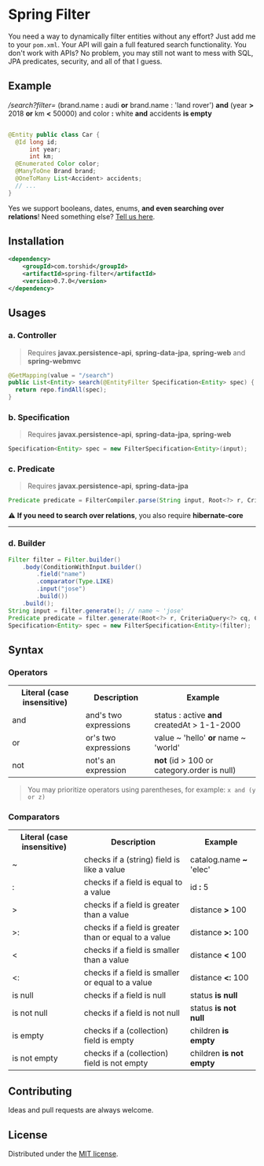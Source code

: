 # Spring Filter

You need a way to dynamically filter entities without any effort? Just add me to your `pom.xml`.
Your API will gain a full featured search functionality. You don't work with APIs? No problem, you may still not want to mess with SQL, JPA predicates, security, and all of that I guess.

## Example
*/search?filter=* (brand.name **:** audi **or** brand.name : 'land rover') **and** (year **>** 2018 **or** km **<** 50000) and color **:** white **and** accidents **is empty**

```java

@Entity public class Car {
  @Id long id;
      int year;
      int km;
  @Enumerated Color color;
  @ManyToOne Brand brand;
  @OneToMany List<Accident> accidents;
  // ...
}
```

Yes we support booleans, dates, enums, **and even searching over relations**! Need something else? [Tell us here](https://github.com/torshid/spring-filter/issues).



## Installation

```xml
<dependency>
    <groupId>com.torshid</groupId>
    <artifactId>spring-filter</artifactId>
    <version>0.7.0</version>
</dependency>
```

## Usages

### a. Controller
> Requires **javax.persistence-api**, **spring-data-jpa**, **spring-web** and **spring-webmvc**
```java
@GetMapping(value = "/search")
public List<Entity> search(@EntityFilter Specification<Entity> spec) {
  return repo.findAll(spec);
}
```

### b. Specification
> Requires **javax.persistence-api**, **spring-data-jpa**, **spring-web**
```java
Specification<Entity> spec = new FilterSpecification<Entity>(input);
```

### c. Predicate
> Requires **javax.persistence-api**, **spring-data-jpa**
```java
Predicate predicate = FilterCompiler.parse(String input, Root<?> r, CriteriaQuery<?> q, CriteriaBuilder cb);
```

:warning: **If you need to search over relations**, you also require **hibernate-core**

---

### d. Builder
```java
Filter filter = Filter.builder()
    .body(ConditionWithInput.builder()
        .field("name")
        .comparator(Type.LIKE)
        .input("jose")
        .build())
    .build();
String input = filter.generate(); // name ~ 'jose'
Predicate predicate = filter.generate(Root<?> r, CriteriaQuery<?> cq, CriteriaBuilder cb);
Specification<Entity> spec = new FilterSpecification<Entity>(filter);
```

## Syntax

### Operators
<table>
  <tr> <th>Literal (case insensitive)</th> <th>Description</th> <th>Example</th> </tr>
  <tr> <td>and</th> <td>and's two expressions</td> <td>status : active <b>and</b> createdAt > 1-1-2000</td> </tr>
  <tr> <td>or</th> <td>or's two expressions</td> <td>value ~ 'hello' <b>or</b> name ~ 'world'</td> </tr>
  <tr> <td>not</th> <td>not's an expression</td> <td> <b>not</b> (id > 100 or category.order is null) </td> </tr>
</table>

> You may prioritize operators using parentheses, for example: `x and (y or z)`

### Comparators
<table>
  <tr> <th>Literal (case insensitive)</th> <th>Description</th> <th>Example</th> </tr>
  <tr> <td>~</th> <td>checks if a (string) field is like a value</td> <td>catalog.name <b>~</b> 'elec'</td> </tr>
  <tr> <td>:</th> <td>checks if a field is equal to a value</td> <td>id <b>:</b> 5</td> </tr>
  <tr> <td>></th> <td>checks if a field is greater than a value</td> <td>distance <b>></b> 100</td> </tr>
  <tr> <td>>:</th> <td>checks if a field is greater than or equal to a value</td> <td>distance <b>>:</b> 100</td> </tr>
  <tr> <td><</th> <td>checks if a field is smaller than a value</td> <td>distance <b><</b> 100</td> </tr>
  <tr> <td><:</th> <td>checks if a field is smaller or equal to a value</td> <td>distance <b><:</b> 100</td> </tr>
  <tr> <td>is null</th> <td>checks if a field is null</td> <td>status <b>is null</b></td> </tr>
  <tr> <td>is not null</th> <td>checks if a field is not null</td> <td>status <b>is not null</b></td> </tr>
  <tr> <td>is empty</th> <td>checks if a (collection) field is empty</td> <td>children <b>is empty</b></td> </tr>
  <tr> <td>is not empty</th> <td>checks if a (collection) field is not empty</td> <td>children <b>is not empty</b></td> </tr>
</table>

## Contributing
Ideas and pull requests are always welcome.

## License
Distributed under the [MIT license](LICENSE).
